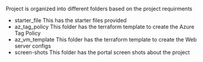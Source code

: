 Project is organized into different folders based on the project requirments

- starter_file
  This has the starter files provided
- az_tag_policy
  This folder has the terraform template to create the Azure Tag Policy
- az_vm_template
  This folder has the terraform template to create the Web server configs
- screen-shots
  This folder has the portal screen shots about the project

